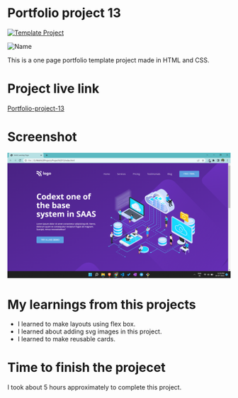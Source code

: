 # Portfolio project 13

[![Template Project](https://img.shields.io/badge/Technologies%20-HTML%2FCSS-brightgreen)](http://www.gnu.org/licenses/agpl-3.0)

![Name](https://img.shields.io/badge/Dhrumil-Bhut-success)

This is a one page portfolio template project made in HTML and CSS.

# Project live link

[Portfolio-project-13](https://heartfelt-arithmetic-cf658a.netlify.app)

# Screenshot

![Screenshot](./13.png)

# My learnings from this projects

- I learned to make layouts using flex box.
- I learned about adding svg images in this project.
- I learned to make reusable cards.

# Time to finish the projecet

I took about 5 hours approximately to complete this project.
